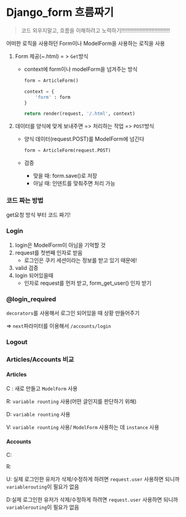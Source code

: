# Django_form 흐름짜기

> 코드 외우지말고, 흐름을 이해하려고 노력하기!!!!!!!!!!!!!!!!!!!!!!!!!!!!!!!!



어떠한 로직을 사용하던 Form이나 ModelForm을 사용하는 로직을 사용

1. Form 제공(~.html) = > `Get`방식

   - context에 form이나 modelForm을 넘겨주는 방식

     ```python
     form = ArticleForm()
     
     context = {
         'form' : form
     }
     
     return render(request, '/.html', context)
     ```

2. 데이터를 양식에 맞게 보내주면 => 처리하는 작업 => `POST`방식

   - 양식 데이터(request.POST)를 ModelForm에 넘긴다

     ```python
     form = ArticleForm(request.POST)
     ```

   - 검증
     - 맞을 때: form.save()로 저장
     - 아닐 때: 인덴트를 맞춰주면 처리 가능

### 코드 짜는 방법

get요청 방식 부터 코드 짜기!



### Login

1. login은 ModelForm이 아님을 기억할 것
2. request를 첫번째 인자로 받음
   - 로그인은 쿠키 세션이라는 정보를 받고 있기 때문에!
3. valid 검증
4. login 되어있을때
   - 인자로 request를 먼저 받고, form_get_user() 인자 받기



### @login_required

`decorators`를 사용해서 로그인 되어있을 때 상황 만들어주기

=> `next`파라미터를 이용해서 `/accounts/login`



### Logout



### Articles/Accounts 비교



#### Articles

C : 새로 만들고 `ModelForm` 사용

R: `variable rounting` 사용(어떤 글인지를 판단하기 위해)

D: `variable rounting` 사용

V: `variable rounting` 사용/ `ModelForm` 사용하는 데 `instance` 사용



#### Accounts

C: 

R:

U: 실제 로그인한 유저가 삭제/수정하게 하려면  `request.user` 사용하면 되니까 `variablerouting`이 필요가 없음

D:실제 로그인한 유저가 삭제/수정하게 하려면  `request.user` 사용하면 되니까 `variablerouting`이 필요가 없음